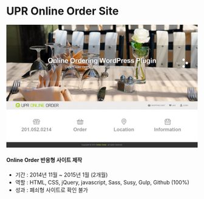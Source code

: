 # UPR Online Order Site

![Online Order Main](images/online_order_main.jpg)

#### Online Order 반응형 사이트 제작
- 기간 : 2014년 11월 ~ 2015년 1월 (2개월)
- 역할 : HTML, CSS, jQuery, javascript, Sass, Susy, Gulp, Github (100%)
- 성과 : 폐쇠형 사이트로 확인 불가
